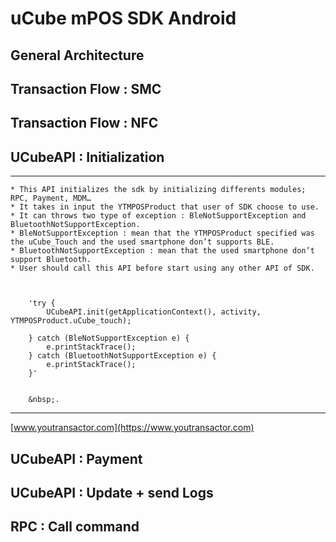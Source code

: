 # uCube mPOS SDK Android

## General Architecture

## Transaction Flow : SMC

## Transaction Flow : NFC

## UCubeAPI : Initialization
------
	* This API initializes the sdk by initializing differents modules; RPC, Payment, MDM…
	* It takes in input the YTMPOSProduct that user of SDK choose to use.
	* It can throws two type of exception : BleNotSupportException and BluetoothNotSupportException.
	* BleNotSupportException : mean that the YTMPOSProduct specified was the uCube_Touch and the used smartphone don’t supports BLE.
	* BluetoothNotSupportException : mean that the used smartphone don’t support Bluetooth. 
	* User should call this API before start using any other API of SDK. 

	

		'try {
			UCubeAPI.init(getApplicationContext(), activity, YTMPOSProduct.uCube_touch);

		} catch (BleNotSupportException e) {
	  		e.printStackTrace();
		} catch (BluetoothNotSupportException e) {
 	  		e.printStackTrace();
		}'


		&nbsp;.
------
[www.youtransactor.com](https://www.youtransactor.com)

## UCubeAPI : Payment

## UCubeAPI : Update + send Logs

## RPC : Call command